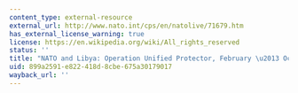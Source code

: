 ```yaml
---
content_type: external-resource
external_url: http://www.nato.int/cps/en/natolive/71679.htm
has_external_license_warning: true
license: https://en.wikipedia.org/wiki/All_rights_reserved
status: ''
title: "NATO and Libya: Operation Unified Protector, February \u2013 October 2011"
uid: 899a2591-e822-418d-8cbe-675a30179017
wayback_url: ''
---
```

